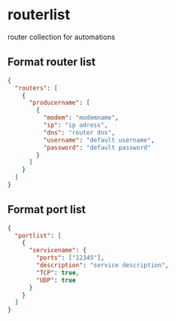 # routerlist
router collection for automations

## Format router list

```json
{
  "routers": [
    {
      "producername": [
        {
          "modem": "modemname",
          "ip": "ip adress",
          "dns": "router dns",
          "username": "default username",
          "password": "default password"
        }
      ] 
    }
  ]
}
```

## Format port list

```json
{
  "portlist": [
    {
      "servicename": {
        "ports": ["12345"],
        "description": "service description",
        "TCP": true,
        "UDP": true
      }
    }
  ]
}
```
